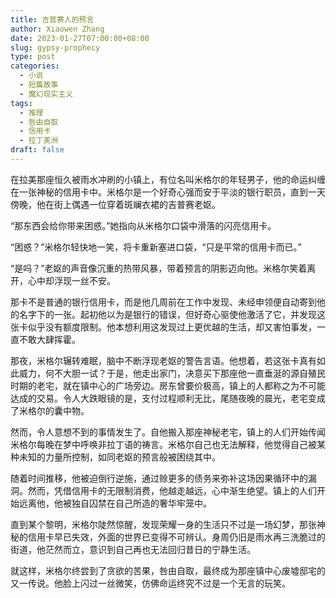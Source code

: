 ```yaml
---
title: 吉普赛人的预言
author: Xiaowen Zhang
date: 2023-01-27T07:00:00+08:00
slug: gypsy-prophecy
type: post
categories:
  - 小说
  - 短篇故事
  - 魔幻现实主义
tags:
  - 推理
  - 咎由自取
  - 信用卡
  - 拉丁美洲
draft: false
---
```


在拉美那座恒久被雨水冲刷的小镇上，有位名叫米格尔的年轻男子，他的命运纠缠在一张神秘的信用卡中。米格尔是一个好奇心强而安于平淡的银行职员，直到一天傍晚，他在街上偶遇一位穿着斑斓衣裙的吉普赛老妪。

“那东西会给你带来困惑。”她指向从米格尔口袋中滑落的闪亮信用卡。

“困惑？”米格尔轻快地一笑，将卡重新塞进口袋，“只是平常的信用卡而已。”

“是吗？”老妪的声音像沉重的热带风暴，带着预言的阴影迈向他。米格尔笑着离开，心中却浮现一丝不安。

那卡不是普通的银行信用卡，而是他几周前在工作中发现、未经申领便自动寄到他的名字下的一张。起初他以为是银行的错误，但好奇心驱使他激活了它，并发现这张卡似乎没有额度限制。他本想利用这发现过上更优越的生活，却又害怕事发，一直不敢大肆挥霍。

那夜，米格尔辗转难眠，脑中不断浮现老妪的警告言语。他想着，若这张卡真有如此威力，何不大胆一试？于是，他走出家门，决意买下那座他一直垂涎的源自殖民时期的老宅，就在镇中心的广场旁边。房东曾要价极高，镇上的人都称之为不可能达成的交易。令人大跌眼镜的是，支付过程顺利无比，尾随夜晚的晨光，老宅变成了米格尔的囊中物。

然而，令人意想不到的事情发生了。自他搬入那座神秘老宅，镇上的人们开始传闻米格尔每晚在梦中呼唤非拉丁语的祷言。米格尔自己也无法解释，他觉得自己被某种未知的力量所控制，如同老妪的预言般被困绕其中。

随着时间推移，他被迫倒行逆施，通过赊更多的债务来弥补这场因果循环中的漏洞。然而，凭借信用卡的无限制消费，他越走越远，心中渐生绝望。镇上的人们开始远离他，他被独自囚禁在自己所造的奢华牢笼中。

直到某个黎明，米格尔陡然惊醒，发现荣耀一身的生活只不过是一场幻梦，那张神秘的信用卡早已失效，外面的世界已变得不可辨认。身周仍旧是雨水再三洗脆过的街道，他茫然而立，意识到自己再也无法回归昔日的宁静生活。

就这样，米格尔终尝到了贪欲的苦果，咎由自取，最终成为那座镇中心废墟邸宅的又一传说。他脸上闪过一丝微笑，仿佛命运终究不过是一个无言的玩笑。
